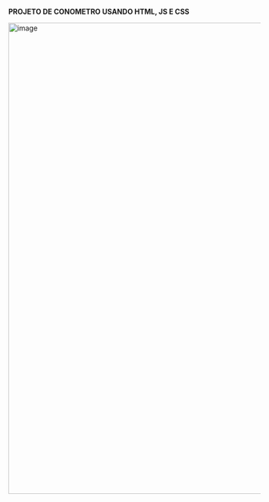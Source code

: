<p><b>PROJETO DE CONOMETRO USANDO HTML, JS E CSS</b></p>

<img width="940" alt="image" src="https://github.com/kaiocandido/conometro/assets/148023868/a43f1ede-cde9-4cb9-97e5-8975b58eb225">
